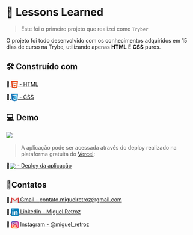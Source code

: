 
# 📖 Lessons Learned

> Este foi o primeiro projeto que realizei como `Tryber`

  O projeto foi todo desenvolvido com os conhecimentos adquiridos em 15 dias de curso na Trybe, utilizando apenas <b>HTML</b>  E <b>CSS</b> puros.

## 🛠️ Construído com

🔹<a href="https://developer.mozilla.org/en-US/docs/Web/HTML">
    <img align="center" src="./img/html5-logo.svg" height="20">
    - HTML
  </a>

🔹<a href="https://developer.mozilla.org/en-US/docs/Web/CSS">
    <img align="center" src="./img/css3-logo.svg" height="20">
     - CSS
  </a>

## 💻 Demo
<img  src="./img/Project-Lessons-Learned-(1366-768).gif" >

> A aplicação pode ser acessada através do deploy realizado na plataforma gratuita do <a href="https://vercel.com/" >Vercel</a>:

🔹<a href="https://miguel-retroz-lessons-learned.vercel.app/" target="_blank"><img 
  align="center" src="https://img.shields.io/badge/Vercel-000000?style=for-the-badge&logo=vercel&logoColor=white" /> - Deploy da aplicação
</a>

## 👤Contatos
🔹<a href = "mailto:contato.miguelretroz@gmail.com" target="_blank">
  <img align="center" src="./img/gmail-logo.svg" width="20">
  Gmail - contato.miguelretroz@gmail.com
</a>

🔹<a href="https://www.linkedin.com/in/miguelretroz/" target="_blank">
  <img align="center" src="./img/linkedin-logo.svg" width="20">
  Linkedin - Miguel Retroz
</a>

🔹<a href = "https://www.instagram.com/miguel_retroz/" target="_blank">
  <img align="center" src="./img/instagram-logo.svg" width="20">
  Instagram - @miguel_retroz
</a>

